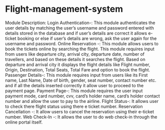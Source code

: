# Flight-management-system


Module Description:
Login Authentication-: This module authenticates the user details by matching
the user’s username and password entered with details stored in the database
and if user’s details are correct it allows e-ticket booking or else if user’s details
are wrong, ask the user again for the username and password.
Online Reservation -: This module allows users to book the tickets online by
searching the flight. This module requires input from users like departure city,
arrival city, departure date, number of travellers, and based on these details it
searches the flight. Based on departure and arrival city it displays the flight
details like Flight number, Origin, Destination, Total Seats, Total Fare and
option to book the flight.
Passenger Details-: This module requires input from users like its First name,
Last Name, Date of birth, gender, seat number, contact number etc. and if all the
details inserted correctly it allow user to proceed to the payment page.
Payment Page-: This module requires the user input payment mode, card
number, cvv, card’s holder name, card’s holder contact number and allow the
user to pay to the airline.
Flight Status-: It allows user to check there flight status using there e ticket
number.
Reservation Cancellation -: It allow users to cancel the reservation using their
e-ticket number.
Web Check-In -: It allows the user to do web check-in through the online
portal itself.
